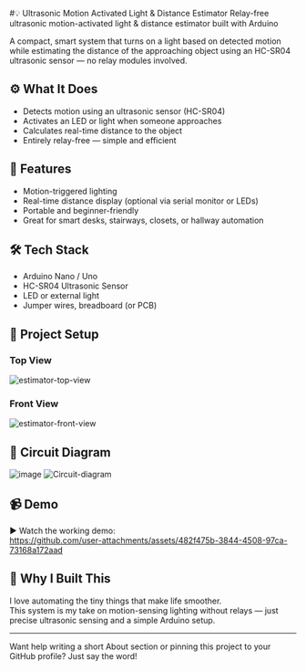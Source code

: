 #💡 Ultrasonic Motion Activated Light & Distance Estimator 
Relay-free ultrasonic motion-activated light & distance estimator built with Arduino

A compact, smart system that turns on a light based on detected motion while estimating the distance of the approaching object using an HC-SR04 ultrasonic sensor — no relay modules involved.

## ⚙️ What It Does

- Detects motion using an ultrasonic sensor (HC-SR04)
- Activates an LED or light when someone approaches
- Calculates real-time distance to the object
- Entirely relay-free — simple and efficient

## 🎯 Features

- Motion-triggered lighting
- Real-time distance display (optional via serial monitor or LEDs)
- Portable and beginner-friendly
- Great for smart desks, stairways, closets, or hallway automation

## 🛠 Tech Stack

- Arduino Nano / Uno  
- HC-SR04 Ultrasonic Sensor  
- LED or external light  
- Jumper wires, breadboard (or PCB)

## 📸 Project Setup
### Top View
![estimator-top-view](https://github.com/user-attachments/assets/c7020fc1-df2f-4d06-9743-bf3428d71cc8)

### Front View
![estimator-front-view](https://github.com/user-attachments/assets/d3a814cd-ced3-4eac-8c1b-bac35e8a0cfe)

## 📐 Circuit Diagram
![image](https://github.com/user-attachments/assets/250c8439-3036-47f9-bd69-486510781a88)
![Circuit-diagram](https://github.com/user-attachments/assets/8c81f29a-a1ec-461a-8370-b896c4794392)


## 📹 Demo

▶️ Watch the working demo:  
https://github.com/user-attachments/assets/482f475b-3844-4508-97ca-73168a172aad



## 💬 Why I Built This

I love automating the tiny things that make life smoother.  
This system is my take on motion-sensing lighting without relays — just precise ultrasonic sensing and a simple Arduino setup.

---

Want help writing a short About section or pinning this project to your GitHub profile? Just say the word!
